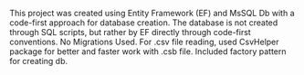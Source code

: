 This project was created using Entity Framework (EF) and MsSQL Db with a code-first approach for database creation. The database is not created through SQL scripts, but rather by EF directly through code-first conventions. No Migrations Used. For .csv file reading, used CsvHelper package for better and faster work with .csb file. Included factory pattern for creating db.
